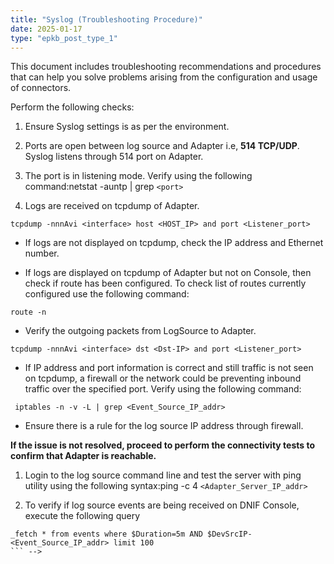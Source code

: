 ```yaml
---
title: "Syslog (Troubleshooting Procedure)"
date: 2025-01-17
type: "epkb_post_type_1"
---
```


This document includes troubleshooting recommendations and procedures that can help you solve problems arising from the configuration and usage of connectors.

Perform the following checks:

1. Ensure Syslog settings is as per the environment.

3. Ports are open between log source and Adapter i.e, **514 TCP/UDP**. Syslog listens through 514 port on Adapter.

5. The port is in listening mode. Verify using the following command:netstat -auntp | grep `<port>`

7. Logs are received on tcpdump of Adapter.

```
tcpdump -nnnAvi <interface> host <HOST_IP> and port <Listener_port>
```

- If logs are not displayed on tcpdump, check the IP address and Ethernet number.

- If logs are displayed on tcpdump of Adapter but not on Console, then check if route has been configured. To check list of routes currently configured use the following command:

```
route -n
```

- Verify the outgoing packets from LogSource to Adapter.

```
tcpdump -nnnAvi <interface> dst <Dst-IP> and port <Listener_port>
```

- If IP address and port information is correct and still traffic is not seen on tcpdump, a firewall or the network could be preventing inbound traffic over the specified port. Verify using the following command:

```
 iptables -n -v -L | grep <Event_Source_IP_addr>
```

- Ensure there is a rule for the log source IP address through firewall.

**If the issue is not resolved, proceed to perform the connectivity tests to confirm that Adapter is reachable.**

1. Login to the log source command line and test the server with ping utility using the following syntax:ping -c 4 `<Adapter_Server_IP_addr>`

3. To verify if log source events are being received on DNIF Console, execute the following query

```
_fetch * from events where $Duration=5m AND $DevSrcIP-<Event_Source_IP_addr> limit 100
``` -->
